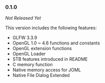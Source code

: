 ### 0.1.0

_Not Released Yet_

This version includes the following features:

- GLFW 3.3.9
- OpenGL 1.0 ~ 4.6 functions and constants
- OpenGL extension functions
- OpenGL Loader
- STB features introduced in README
- C memory function
- Native memory access for JOML
- Native File Dialog Extended
